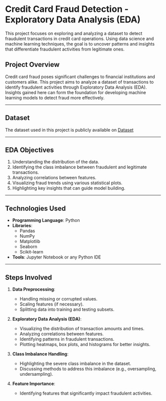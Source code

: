 # Credit Card Fraud Detection - Exploratory Data Analysis (EDA)

This project focuses on exploring and analyzing a dataset to detect fraudulent transactions in credit card operations. Using data science and machine learning techniques, the goal is to uncover patterns and insights that differentiate fraudulent activities from legitimate ones.

## Project Overview

Credit card fraud poses significant challenges to financial institutions and customers alike. This project aims to analyze a dataset of transactions to identify fraudulent activities through Exploratory Data Analysis (EDA). Insights gained here can form the foundation for developing machine learning models to detect fraud more effectively.

---

## Dataset

The dataset used in this project is publicly available on [Dataset](https://drive.google.com/drive/folders/1TSn_S3C7CzMVZ67F9wiW5EUz-lwMkmO0?usp=drive_link)

---

## EDA Objectives

1. Understanding the distribution of the data.
2. Identifying the class imbalance between fraudulent and legitimate transactions.
3. Analyzing correlations between features.
4. Visualizing fraud trends using various statistical plots.
5. Highlighting key insights that can guide model building.

---

## Technologies Used

- **Programming Language**: Python
- **Libraries**:
  - Pandas
  - NumPy
  - Matplotlib
  - Seaborn
  - Scikit-learn
- **Tools**: Jupyter Notebook or any Python IDE

---

## Steps Involved

1. **Data Preprocessing**:
   - Handling missing or corrupted values.
   - Scaling features (if necessary).
   - Splitting data into training and testing subsets.

2. **Exploratory Data Analysis (EDA)**:
   - Visualizing the distribution of transaction amounts and times.
   - Analyzing correlations between features.
   - Identifying patterns in fraudulent transactions.
   - Plotting heatmaps, box plots, and histograms for better insights.

3. **Class Imbalance Handling**:
   - Highlighting the severe class imbalance in the dataset.
   - Discussing methods to address this imbalance (e.g., oversampling, undersampling).

4. **Feature Importance**:
   - Identifying features that significantly impact fraudulent activities.
      
